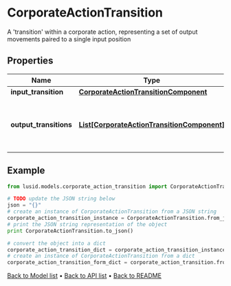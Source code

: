 # CorporateActionTransition

A 'transition' within a corporate action, representing a set of output movements paired to a single input position

## Properties
Name | Type | Description | Notes
------------ | ------------- | ------------- | -------------
**input_transition** | [**CorporateActionTransitionComponent**](CorporateActionTransitionComponent.md) |  | [optional] 
**output_transitions** | [**List[CorporateActionTransitionComponent]**](CorporateActionTransitionComponent.md) | What will be generated relative to the input transition | [optional] 

## Example

```python
from lusid.models.corporate_action_transition import CorporateActionTransition

# TODO update the JSON string below
json = "{}"
# create an instance of CorporateActionTransition from a JSON string
corporate_action_transition_instance = CorporateActionTransition.from_json(json)
# print the JSON string representation of the object
print CorporateActionTransition.to_json()

# convert the object into a dict
corporate_action_transition_dict = corporate_action_transition_instance.to_dict()
# create an instance of CorporateActionTransition from a dict
corporate_action_transition_form_dict = corporate_action_transition.from_dict(corporate_action_transition_dict)
```
[Back to Model list](../README.md#documentation-for-models) &#8226; [Back to API list](../README.md#documentation-for-api-endpoints) &#8226; [Back to README](../README.md)


